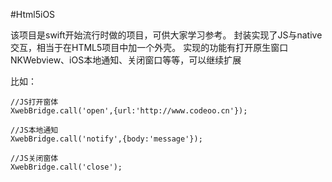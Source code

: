 #Html5iOS

该项目是swift开始流行时做的项目，可供大家学习参考。
封装实现了JS与native交互，相当于在HTML5项目中加一个外壳。
实现的功能有打开原生窗口NKWebview、iOS本地通知、关闭窗口等等，可以继续扩展

比如：

```
//JS打开窗体
XwebBridge.call('open',{url:'http://www.codeoo.cn'});

//JS本地通知
XwebBridge.call('notify',{body:'message'});

//JS关闭窗体
XwebBridge.call('close');

```


